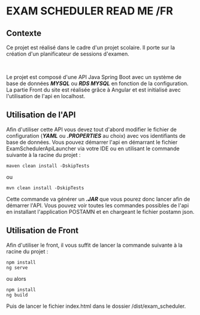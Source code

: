 # EXAM SCHEDULER READ ME /FR

## Contexte

Ce projet est réalisé dans le cadre d'un projet scolaire. Il porte sur la création d'un planificateur de sessions d'examen.

<br>

Le projet est composé d'une API Java Spring Boot avec un système de base de données ***MYSQL*** ou ***RDS MYSQL*** en fonction de la configuration.
La partie Front du site est réalisée grâce à Angular et est initialisé avec l'utilisation de l'api en localhost.

## Utilisation de l'API

Afin d'utiliser cette API vous devez tout d'abord modifier le fichier de configuration (***YAML*** ou ***.PROPERTIES*** au choix) avec vos identifiants de base de données.
Vous pouvez démarrer l'api en démarrant le fichier ExamSchedulerApiLauncher via votre IDE ou en utilisant le commande suivante à la racine du projet :

```
maven clean install -DskipTests
```

ou
 
```
mvn clean install -DskipTests
```

Cette commande va générer un ***.JAR*** que vous pourez donc lancer afin de démarrer l'API.
Vous pouvez voir toutes les commandes possibles de l'api en installant l'application POSTAMN et en chargeant le fichier postamn json.

## Utilisation de Front

Afin d'utiliser le front, il vous suffit de lancer la commande suivante à la racine du projet :

```
npm install
ng serve
```

ou alors

```
npm install                  
ng build
```

Puis de lancer le fichier index.html dans le dossier /dist/exam_scheduler.
